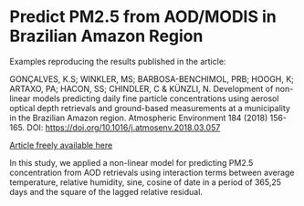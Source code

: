 # Predict PM2.5 from AOD/MODIS in Brazilian Amazon Region

Examples reproducing the results published in the article:

GONÇALVES, K.S; WINKLER, MS; BARBOSA-BENCHIMOL, PRB; HOOGH, K; ARTAXO, PA; HACON, SS; CHINDLER, C & KÜNZLI, N. 
Development of non-linear models predicting daily fine particle concentrations using aerosol optical depth retrievals and 
ground-based measurements at a municipality in the Brazilian Amazon region. 
Atmospheric Environment 184 (2018) 156-165. DOI: https://doi.org/10.1016/j.atmosenv.2018.03.057 

[Article freely available here](https://01e71fea-4be2-4f6f-85da-dddca12f8522.filesusr.com/ugd/cdd41b_666c71ee8adc47679e3028731fb5ea03.pdf)

In this study, we applied a non-linear model for predicting PM2.5 concentration from AOD retrievals using interaction terms
between average temperature, relative humidity, sine, cosine of date in a period of 365,25 days and the square of the lagged relative residual.
